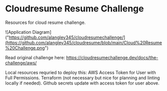 # Cloudresume Resume Challenge
Resources for cloud resume challenge.

![Application Diagram]("https://github.com/alangley345/cloudresumechallenge/](https://github.com/alangley345/cloudresume/blob/main/Cloud%20Resume%20Challenge.png")

Read original challenge here:
https://cloudresumechallenge.dev/docs/the-challenge/aws/


Local resources requried to deploy this:
AWS Access Token for User with Full Permissions.
Terraform (not necessary but nice for planning and linting locally if needed).
Github secrets update with access token for user above.
